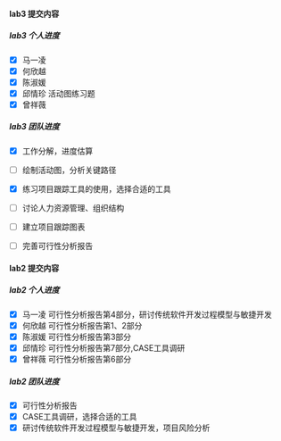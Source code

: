 #### lab3 提交内容

##### lab3 个人进度
- [x] 马一凌 
- [x] 何欣越 
- [x] 陈淑媛 
- [x] 邱情珍 活动图练习题
- [x] 曾祥薇 

##### lab3 团队进度
- [x] 工作分解，进度估算
- [ ] 绘制活动图，分析关键路径
- [x] 练习项目跟踪工具的使用，选择合适的工具
- [ ] 讨论人力资源管理、组织结构
- [ ] 建立项目跟踪图表
- [ ] 完善可行性分析报告


#### lab2 提交内容

##### lab2 个人进度
- [x] 马一凌 可行性分析报告第4部分，研讨传统软件开发过程模型与敏捷开发
- [x] 何欣越 可行性分析报告第1、2部分
- [x] 陈淑媛 可行性分析报告第3部分
- [x] 邱情珍 可行性分析报告第7部分,CASE工具调研
- [x] 曾祥薇 可行性分析报告第6部分

##### lab2 团队进度
- [x] 可行性分析报告
- [x] CASE工具调研，选择合适的工具
- [x] 研讨传统软件开发过程模型与敏捷开发，项目风险分析
